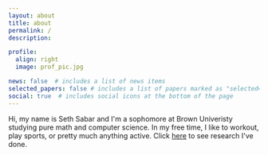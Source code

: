 ```yaml
---
layout: about
title: about
permalink: /
description:

profile:
  align: right
  image: prof_pic.jpg

news: false  # includes a list of news items
selected_papers: false # includes a list of papers marked as "selected={true}"
social: true  # includes social icons at the bottom of the page
---
```


Hi, my name is Seth Sabar and I'm a sophomore at Brown Univeristy studying pure math and computer science. In my free time, I like to workout, play sports, or pretty much anything active. Click [here](https://sethsabar.github.io/publications/) to see research I've done.
